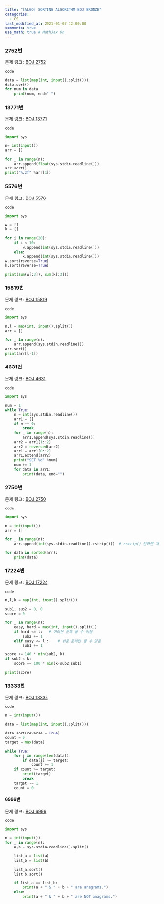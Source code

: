 ```yaml
---
title: "[ALGO] SORTING ALGORITHM BOJ BRONZE"
categories: 
  - CS
last_modified_at: 2021-01-07 12:00:00
comments: true
use_math: true # MathJax On
---
```


### 2752번
문제 링크 : [BOJ 2752](https://www.acmicpc.net/problem/2752)

`code`
```py
data = list(map(int, input().split()))
data.sort()
for num in data
	print(num, end=" ")
```

### 13771번
문제 링크 : [BOJ 13771](https://www.acmicpc.net/problem/13771)

`code`
```py
import sys

n= int(input())
arr = []

for _ in range(n):
	arr.append(float(sys.stdin.readline()))
arr.sort()
print("%.2f" %arr[1])
```

### 5576번
문제 링크 : [BOJ 5576](https://www.acmicpc.net/problem/5576)

`code`
```py
import sys

w = []
k = []

for i in range(20):
	if i < 10:
		w.append(int(sys.stdin.readline()))
	else:
		k.append(int(sys.stdin.readline()))
w.sort(reverse=True)
k.sort(reverse=True)

print(sum(w[:3]), sum(k[:3]))
```


### 15819번
문제 링크 : [BOJ 15819](https://www.acmicpc.net/problem/15819)

`code`
```py
import sys

n,l = map(int, input().split())
arr = []

for _ in range(n):
	arr.append(sys.stdin.readline())
arr.sort()
print(arr[l-1])

```


### 4631번
문제 링크 : [BOJ 4631](https://www.acmicpc.net/problem/4631)

`code`
```py
import sys

num = 1
while True:
	n = int(sys.stdin.readline())
	arr1 = []
	if n == 0:
		break
	for _ in range(n):
		arr1.append(sys.stdin.readline())
	arr2 = arr1[1::2]
	arr2 = reversed(arr2)
	arr1 = arr1[0::2]
	arr1.extend(arr2)
	print("SET %d" %num)
	num += 1
	for data in arr1:
		print(data, end="")
```

### 2750번
문제 링크 : [BOJ 2750](https://www.acmicpc.net/problem/2750)

`code`
```py
import sys

n = int(input())
arr = []

for _ in range(n):
    arr.append(int(sys.stdin.readline().rstrip()))  # rstrip() 안하면 개행문자도 같이 저장됨

for data in sorted(arr):
    print(data)

```

### 17224번
문제 링크 : [BOJ 17224](https://www.acmicpc.net/problem/17224)

`code`
```py
n,l,k = map(int, input().split())

sub1, sub2 = 0, 0
score = 0

for _ in range(n):
	easy, hard = map(int, input().split())
	if hard <= l:	# 어려운 문제 풀 수 있음
		sub2 += 1
	elif easy <= l :	# 쉬운 문제만 풀 수 있음
		sub1 += 1

score += 140 * min(sub2, k)
if sub2 < k:
	score += 100 * min(k-sub2,sub1)

print(score)

```

### 13333번
문제 링크 : [BOJ 13333](https://www.acmicpc.net/problem/13333)

`code`
```py
n = int(input())

data = list(map(int, input().split()))

data.sort(reverse = True)
count = 0
target = max(data)

while True:
	for j in range(len(data)):
		if data[j] >= target:
			count += 1
	if count >= target:
		print(target)
		break
	target -= 1
	count = 0

```

#### 6996번
문제 링크 : [BOJ 6996](https://www.acmicpc.net/problem/6996)

`code`
```py
import sys

n = int(input())
for _ in range(n):
	a,b = sys.stdin.readline().split()

	list_a = list(a)
	list_b = list(b)

	list_a.sort()
	list_b.sort()

	if list_a == list_b:
		print(a + " & " + b + " are anagrams.")
	else:
		print(a + " & " + b + " are NOT anagrams.")

```




